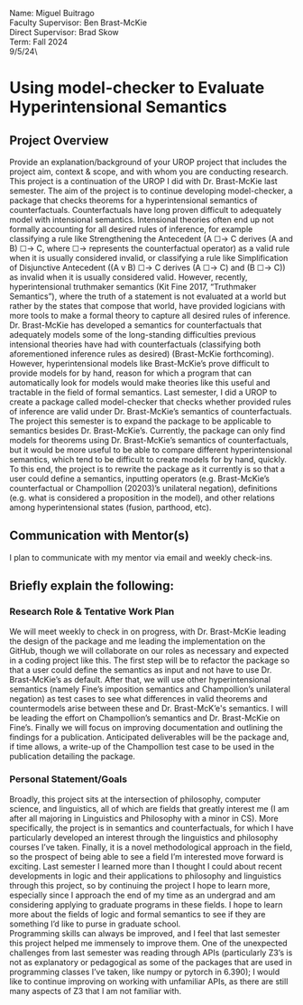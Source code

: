 Name: Miguel Buitrago\
Faculty Supervisor: Ben Brast-McKie\
Direct Supervisor: Brad Skow\
Term: Fall 2024\
9/5/24\
 
# Using model-checker to Evaluate Hyperintensional Semantics <!-- good title? -->
 
## Project Overview
Provide an explanation/background of your UROP project that includes the project aim, context & scope, and with whom you are conducting research.
This project is a continuation of the UROP I did with Dr. Brast-McKie last semester. The aim of the project is to continue developing model-checker, a package that checks theorems for a hyperintensional semantics of counterfactuals. 
	Counterfactuals have long proven difficult to adequately model with intensional semantics. Intensional theories often end up not formally accounting for all desired rules of inference, for example classifying a rule like Strengthening the Antecedent (A ☐-> C derives (A and B) ☐-> C, where ☐-> represents the counterfactual operator) as a valid rule when it is usually considered invalid, or classifying a rule like Simplification of Disjunctive Antecedent ((A v B) ☐-> C derives (A ☐-> C) and (B ☐-> C)) as invalid when it is usually considered valid. 
However, recently, hyperintensional truthmaker semantics (Kit Fine 2017, “Truthmaker Semantics”), where the truth of a statement is not evaluated at a world but rather by the states that compose that world, have provided logicians with more tools to make a formal theory to capture all desired rules of inference. 
Dr. Brast-McKie has developed a semantics for counterfactuals that adequately models some of the long-standing difficulties previous intensional theories have had with counterfactuals (classifying both aforementioned inference rules as desired) (Brast-McKie forthcoming). However, hyperintensional models like Brast-McKie’s prove difficult to provide models for by hand, reason for which a program that can automatically look for models would make theories like this useful and tractable in the field of formal semantics. Last semester, I did a UROP to create a package called model-checker that checks whether provided rules of inference are valid under Dr. Brast-McKie’s semantics of counterfactuals.  
The project this semester is to expand the package to be applicable to semantics besides Dr. Brast-McKie’s. Currently, the package can only find models for theorems using Dr. Brast-McKie’s semantics of counterfactuals, but it would be more useful to be able to compare different hyperintensional semantics, which tend to be difficult to create models for by hand, quickly. To this end, the project is to rewrite the package as it currently is so that a user could define a semantics, inputting operators (e.g. Brast-McKie’s counterfactual or Champollion (20203)’s unilateral negation), definitions (e.g. what is considered a proposition in the model), and other relations among hyperintensional states (fusion, parthood, etc). 

## Communication with Mentor(s)
I plan to communicate with my mentor via email and weekly check-ins. 

## Briefly explain the following:

### Research Role & Tentative Work Plan
We will meet weekly to check in on progress, with Dr. Brast-McKie leading the design of the package and me leading the implementation on the GitHub, though we will collaborate on our roles as necessary and expected in a coding project like this. The first step will be to refactor the package so that a user could define the semantics as input and not have to use Dr. Brast-McKie’s as default. After that, we will use other hyperintensional semantics (namely Fine’s imposition semantics and Champollion’s unilateral negation) as test cases to see what differences in valid theorems and countermodels arise between these and Dr. Brast-McK’e's semantics. I will be leading the effort on Champollion’s semantics and Dr. Brast-McKie on Fine’s. Finally we will focus on improving documentation and outlining the findings for a publication. Anticipated deliverables will be the package and, if time allows, a write-up of the Champollion test case to be used in the publication detailing the package. 
 
### Personal Statement/Goals
Broadly, this project sits at the intersection of philosophy, computer science, and linguistics, all of which are fields that greatly interest me (I am after all majoring in Linguistics and Philosophy with a minor in CS). More specifically, the project is in semantics and counterfactuals, for which I have particularly developed an interest through the linguistics and philosophy courses I’ve taken. Finally, it is a novel methodological approach in the field, so the prospect of being able to see a field I’m interested move forward is exciting. 
Last semester I learned more than I thought I could about recent developments in logic and their applications to philosophy and linguistics through this project, so by continuing the project I hope to learn more, especially since I approach the end of my time as an undergrad and am considering applying to graduate programs in these fields. I hope to learn more about the fields of logic and formal semantics to see if they are something I’d like to purse in graduate school.  
Programming skills can always be improved, and I feel that last semester this project helped me immensely to improve them. One of the unexpected challenges from last semester was reading through APIs (particularly Z3’s is not as explanatory or pedagogical as some of the packages that are used in programming classes I’ve taken, like numpy or pytorch in 6.390); I would like to continue improving on working with unfamiliar APIs, as there are still many aspects of Z3 that I am not familiar with.  
